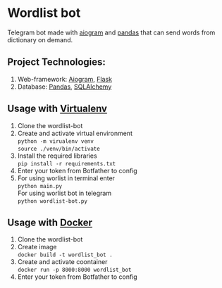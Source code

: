 # Wordlist bot
Telegram bot made with [aiogram](https://docs.aiogram.dev/en/latest/) and [pandas](https://pandas.pydata.org/docs/) that can send words from dictionary on demand.

## Project Technologies:

1. Web-framework: [Aiogram](https://docs.aiogram.dev/en/latest/), [Flask](https://flask.palletsprojects.com/en/2.0.x/)
2. Database: [Pandas](https://pandas.pydata.org/docs/), [SQLAlchemy](https://www.sqlalchemy.org/)

## Usage with [Virtualenv](https://virtualenv.pypa.io/en/latest/)
1. Clone the wordlist-bot
2. Create and activate virtual environment  
   ```python -m virualenv venv```  
   ```source ./venv/bin/activate```
3. Install the required libraries  
  ```pip install -r requirements.txt```
4. Enter your token from Botfather to config  
5. For using worlist in terminal enter  
   ```python main.py```  
   For using worlist bot in telegram  
   ```python wordlist-bot.py```  

## Usage with [Docker](https://docs.docker.com/)
1. Clone the wordlist-bot
2. Create image  
   ```docker build -t wordlist_bot .```  
3. Create and activate coontainer  
   ```docker run -p 8000:8000 wordlist_bot```
5. Enter your token from Botfather to config    
